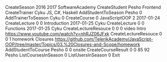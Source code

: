 ﻿CreateSeason 2016 2017 SoftwareAcademy
CreateStudent Pesho Frontend
CreateTrainer Cyku JS, C#, Haskell
AddStudentToSeason Pesho 0
AddTrainerToSeason Cyku 0
CreateCourse 0 JavaScriptOOP 2 2017-01-24
CreateLecture 0 0 Introduction 2017-01-25 Cyku
CreateLecture 0 0 Functions 2017-01-25 Cyku
CreateLectureResouce 0 0 0 video Intro https://www.youtube.com/watch?v=nhRJZ06JFxk
CreateLectureResouce 0 0 1 homework Closures https://github.com/TelerikAcademy/JavaScript-OOP/tree/master/Topics/03.%20Closures-and-Scope/homework
AddStudentToCourse Pesho 0 0 onsite
CreateCourseResult 0 0 85 92 Pesho
ListCoursesInSeason 0
ListUsersInSeason 0
Exit
